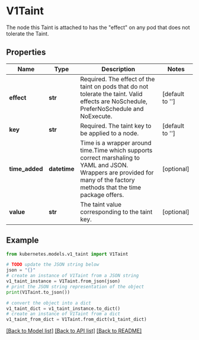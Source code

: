# V1Taint

The node this Taint is attached to has the \"effect\" on any pod that does not tolerate the Taint.

## Properties

Name | Type | Description | Notes
------------ | ------------- | ------------- | -------------
**effect** | **str** | Required. The effect of the taint on pods that do not tolerate the taint. Valid effects are NoSchedule, PreferNoSchedule and NoExecute. | [default to '']
**key** | **str** | Required. The taint key to be applied to a node. | [default to '']
**time_added** | **datetime** | Time is a wrapper around time.Time which supports correct marshaling to YAML and JSON.  Wrappers are provided for many of the factory methods that the time package offers. | [optional] 
**value** | **str** | The taint value corresponding to the taint key. | [optional] 

## Example

```python
from kubernetes.models.v1_taint import V1Taint

# TODO update the JSON string below
json = "{}"
# create an instance of V1Taint from a JSON string
v1_taint_instance = V1Taint.from_json(json)
# print the JSON string representation of the object
print(V1Taint.to_json())

# convert the object into a dict
v1_taint_dict = v1_taint_instance.to_dict()
# create an instance of V1Taint from a dict
v1_taint_from_dict = V1Taint.from_dict(v1_taint_dict)
```
[[Back to Model list]](../README.md#documentation-for-models) [[Back to API list]](../README.md#documentation-for-api-endpoints) [[Back to README]](../README.md)



